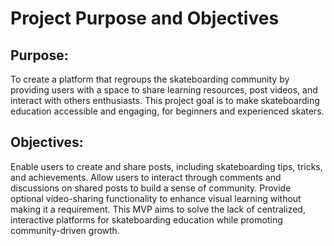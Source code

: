 # Project Purpose and Objectives

## Purpose:

To create a platform that regroups the skateboarding community by providing users with a space to share learning resources, post videos, and interact with others enthusiasts. This project goal is to make skateboarding education accessible and engaging, for beginners and experienced skaters.

## Objectives:

Enable users to create and share posts, including skateboarding tips, tricks, and achievements.
Allow users to interact through comments and discussions on shared posts to build a sense of community.
Provide optional video-sharing functionality to enhance visual learning without making it a requirement.
This MVP aims to solve the lack of centralized, interactive platforms for skateboarding education while promoting community-driven growth.
